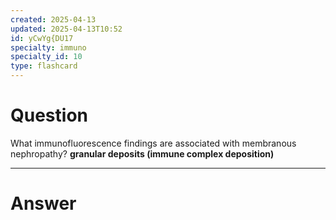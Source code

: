 ```yaml
---
created: 2025-04-13
updated: 2025-04-13T10:52
id: yCwYg{DU17
specialty: immuno
specialty_id: 10
type: flashcard
---
```


# Question
What immunofluorescence findings are associated with membranous nephropathy?    **granular deposits (immune complex deposition)**

---

# Answer

